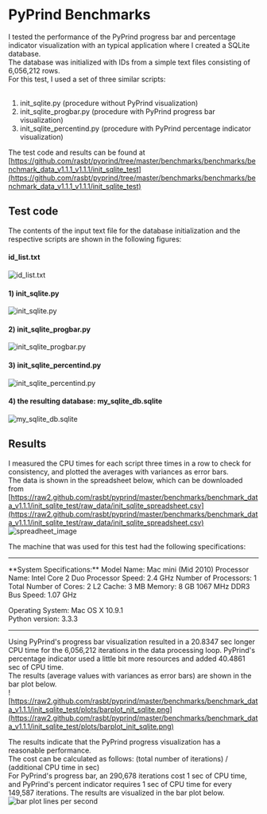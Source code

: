 # PyPrind Benchmarks

I tested the performance of the PyPrind progress bar and percentage indicator visualization with an typical application where I created a SQLite database.  
The database was initialized with IDs from a simple text files consisting of 6,056,212 rows.  
For this test, I used a set of three similar scripts:  <br>
<br>
1) init_sqlite.py  (procedure without PyPrind visualization)  
2) init_sqlite_progbar.py  (procedure with PyPrind progress bar visualization)  
3) init_sqlite_percentind.py  (procedure with PyPrind percentage indicator visualization)  

The test code and results can be found at [https://github.com/rasbt/pyprind/tree/master/benchmarks/benchmarks/benchmark_data_v1.1.1_v1.1.1/init_sqlite_test](https://github.com/rasbt/pyprind/tree/master/benchmarks/benchmarks/benchmark_data_v1.1.1_v1.1.1/init_sqlite_test)

## Test code

The contents of the input text file for the database initialization and the respective scripts are shown in the following figures:  
#### id_list.txt
![id_list.txt](https://raw2.github.com/rasbt/pyprind/master/benchmarks/benchmark_data_v1.1.1/init_sqlite_test/images/list_id.txt.png)
#### 1) init_sqlite.py
![init_sqlite.py](https://raw2.github.com/rasbt/pyprind/master/benchmarks/benchmark_data_v1.1.1/init_sqlite_test/images/init_sqlite_code.png)
#### 2) init_sqlite_progbar.py
![init_sqlite_progbar.py](https://raw2.github.com/rasbt/pyprind/master/benchmarks/benchmark_data_v1.1.1/init_sqlite_test/images/init_sqlite_progbar_code.png)
#### 3) init_sqlite_percentind.py
![init_sqlite_percentind.py](https://raw2.github.com/rasbt/pyprind/master/benchmarks/benchmark_data_v1.1.1/init_sqlite_test/images/init_sqlite_percentind_code.png)
#### 4) the resulting database: my_sqlite_db.sqlite
![my_sqlite_db.sqlite](https://raw2.github.com/rasbt/pyprind/master/benchmarks/benchmark_data_v1.1.1/init_sqlite_test/images/my_sqlite_db.png)

## Results

I measured the CPU times for each script three times in a row to check for consistency, and plotted the averages with variances as error bars.  
The data is shown in the spreadsheet below, which can be downloaded from [https://raw2.github.com/rasbt/pyprind/master/benchmarks/benchmark_data_v1.1.1/init_sqlite_test/raw_data/init_sqlite_spreadsheet.csv](https://raw2.github.com/rasbt/pyprind/master/benchmarks/benchmark_data_v1.1.1/init_sqlite_test/raw_data/init_sqlite_spreadsheet.csv)
![spreadheet_image](https://raw2.github.com/rasbt/pyprind/master/benchmarks/benchmark_data_v1.1.1/init_sqlite_test/images/init_sqlite_spreadsheet.png)  

The machine that was used for this test had the following specifications:  
<hr>
**System Specifications:**  
Model Name: Mac mini (Mid 2010)  
Processor Name: Intel Core 2 Duo  
Processor Speed: 2.4 GHz  
Number of Processors: 1  
Total Number of Cores: 2  
L2 Cache: 3 MB  
Memory: 8 GB 1067 MHz DDR3  
Bus Speed: 1.07 GHz  

Operating System: Mac OS X 10.9.1  
Python version: 3.3.3  
<hr>

Using PyPrind's progress bar visualization resulted in a 20.8347 sec longer CPU time for the 6,056,212 iterations in the data processing loop.  PyPrind's percentage indicator used a little bit more resources and added 40.4861 sec of CPU time.  
The results (average values with variances as error bars) are shown in the bar plot below.  
![https://raw2.github.com/rasbt/pyprind/master/benchmarks/benchmark_data_v1.1.1/init_sqlite_test/plots/barplot_nit_sqlite.png](https://raw2.github.com/rasbt/pyprind/master/benchmarks/benchmark_data_v1.1.1/init_sqlite_test/plots/barplot_init_sqlite.png)

The results indicate that the PyPrind progress visualization has a reasonable performance.  
The cost can be calculated as follows: (total number of iterations) / (additional CPU time in sec)  
For PyPrind's progress bar, an 290,678 iterations cost 1 sec of CPU time, and PyPrind's percent indicator requires 1 sec of CPU time for every 149,587 iterations. The results are visualized in the bar plot below.  
![bar plot lines per second](https://raw2.github.com/rasbt/pyprind/master/benchmarks/benchmark_data_v1.1.1/init_sqlite_test/plots/init_sqlite_lines_per_sec.png)

